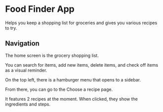 # Food Finder App

Helps you keep a shopping list for groceries and gives you various recipes to try.

## Navigation
The home screen is the grocery shopping list.

You can search for items, add new items, delete items, and check off items as a visual reminder.

On the top left, there is a hamburger menu that opens to a sidebar.

From there, you can go to the Choose a recipe page.

It features 2 recipes at the moment. When clicked, they show the ingredients and steps.
